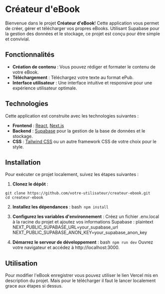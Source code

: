# Créateur d'eBook

Bienvenue dans le projet **Créateur d'eBook**! Cette application vous permet de créer, gérer et télécharger vos propres eBooks. Utilisant Supabase pour la gestion des données et le stockage, ce projet est conçu pour être simple et convivial.

## Fonctionnalités

- **Création de contenu** : Vous pouvez rédiger et formater le contenu de votre eBook.
- **Téléchargement** : Téléchargez votre texte au format ePub.
- **Interface utilisateur** : Une interface intuitive et responsive pour une expérience utilisateur optimale.

## Technologies

Cette application est construite avec les technologies suivantes :

- **Frontend** : [React](https://reactjs.org/), [Next.js](https://nextjs.org/)
- **Backend** : [Supabase](https://supabase.com/) pour la gestion de la base de données et le stockage.
- **CSS** : [Tailwind CSS](https://tailwindcss.com/) ou un autre framework CSS de votre choix pour le style.

## Installation

Pour exécuter ce projet localement, suivez les étapes suivantes :

1. **Clonez le dépôt** :
```
git clone https://github.com/votre-utilisateur/createur-ebook.git
cd createur-ebook
```

2. **Installez les dépendances** : bash``` npm install```

3. **Configurez les variables d'environnement** : Créez un fichier .env.local à la racine du projet et ajoutez vos informations Supabase : plaintext NEXT_PUBLIC_SUPABASE_URL=your_supabase_url NEXT_PUBLIC_SUPABASE_ANON_KEY=your_supabase_anon_key

4. **Démarrez le serveur de développement** : bash``` npm run dev``` Ouvrez votre navigateur et accédez à http://localhost:3000.

## Utilisation

Pour modifier l'eBook enregistrer vous pouvez utiliser le lien Vercel mis en description du projet. Mais pour le télécharger il faut le lancer localement grace aux étapes si dessus.
